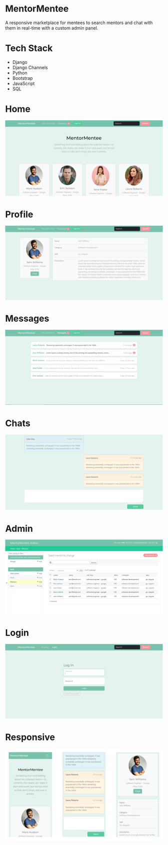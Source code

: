 # MentorMentee
A responsive marketplace for mentees to search mentors and chat with them in real-time with a custom admin panel.

# Tech Stack
* Django
* Django Channels
* Python
* Bootstrap
* JavaScript
* SQL

# Home
<img src="./resources/1 Home.PNG">  

# Profile
<img src="./resources/2 Profile.PNG">

# Messages
<img src="./resources/3 Messages.PNG">

# Chats
<img src="./resources/4 Chats.PNG">

# Admin
<img src="./resources/7 Admin.PNG">

# Login
<img src="./resources/5 Login.PNG">

# Responsive
<img src="./resources/8 Responsive.PNG">
